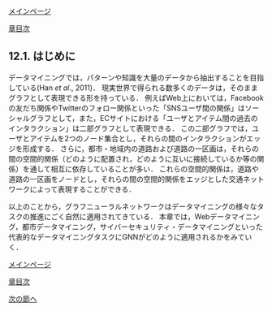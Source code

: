 [メインページ](../../index.markdown)

[章目次](./chap12.md)
## 12.1. はじめに

データマイニングでは，パターンや知識を大量のデータから抽出することを目指している(Han *et al*., 2011)． 現実世界で得られる数多くのデータは，そのままグラフとして表現できる形を持っている． 例えばWeb上においては，Facebookの友だち関係やTwitterのフォロー関係といった「SNSユーザ間の関係」はソーシャルグラフとして，また，ECサイトにおける「ユーザとアイテム間の過去のインタラクション」は二部グラフとして表現できる． この二部グラフでは，ユーザとアイテムを2つのノード集合とし，それらの間のインタラクションがエッジを形成する． さらに，都市・地域内の道路および道路の一区画は，それらの間の空間的関係（どのように配置され，どのように互いに接続しているか等の関係）を通して相互に依存していることが多い． これらの空間的関係は，道路や道路の一区画をノードとし，それらの間の空間的関係をエッジとした交通ネットワークによって表現することができる．

以上のことから，グラフニューラルネットワークはデータマイニングの様々なタスクの推進にごく自然に適用されてきている． 本章では，Webデータマイニング，都市データマイニング，サイバーセキュリティ・データマイニングといった代表的なデータマイニングタスクにGNNがどのように適用されるかをみていく．


[メインページ](../../index.markdown)

[章目次](./chap12.md)

[次の節へ](./subsection_02.md)


